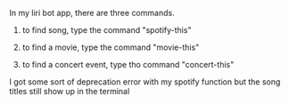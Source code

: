 In my liri bot app, there are three commands.

1. to find song, type the command "spotify-this"

2. to find a movie, type the command "movie-this"

3. to find a concert event, type tho command "concert-this"

I got some sort of deprecation error with my spotify function but the song titles still show up in the terminal